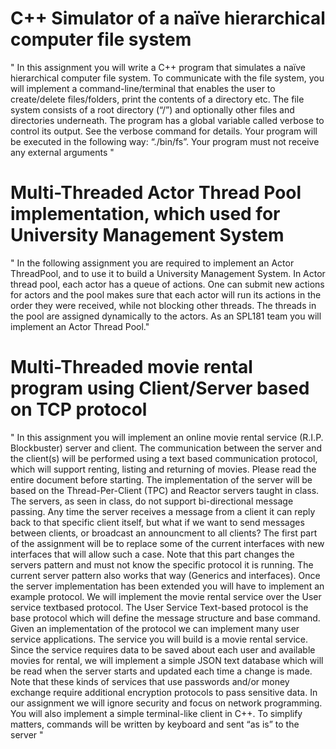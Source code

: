 # C++ Simulator of a naïve hierarchical computer file system
" In this assignment you will write a C++ program that simulates a naïve hierarchical computer file
system.
To communicate with the file system, you will implement a command-line/terminal that enables
the user to create/delete files/folders, print the contents of a directory etc.
The file system consists of a root directory (“/”) and optionally other files and directories
underneath.
The program has a global variable called verbose to control its output. See the verbose
command for details.
Your program will be executed in the following way: “./bin/fs”. Your program must not receive
any external arguments "

# Multi-Threaded Actor Thread Pool implementation, which used for University Management System
" In the following assignment you are required to implement an Actor ThreadPool, and to use it to build a University
Management System. In Actor thread pool, each actor has a queue of actions. One can submit new actions for
actors and the pool makes sure that each actor will run its actions in the order they were received, while not
blocking other threads. The threads in the pool are assigned dynamically to the actors. As an SPL181 team you
will implement an Actor Thread Pool."

# Multi-Threaded movie rental program using Client/Server based on TCP protocol 
" In this assignment you will implement an online movie rental service (R.I.P. Blockbuster)
server and client. The communication between the server and the client(s) will be
performed using a text based communication protocol, which will support renting, listing
and returning of movies. Please read the entire document before starting.
The implementation of the server will be based on the Thread-Per-Client (TPC) and
Reactor servers taught in class. The servers, as seen in class, do not support bi-directional
message passing. Any time the server receives a message from a client it can reply back
to that specific client itself, but what if we want to send messages between clients, or
broadcast an announcment to all clients? The first part of the assignment will be to
replace some of the current interfaces with new interfaces that will allow such a case.
Note that this part changes the servers pattern and must not know the specific protocol
it is running. The current server pattern also works that way (Generics and interfaces).
Once the server implementation has been extended you will have to implement an
example protocol. We will implement the movie rental service over the User service textbased
protocol. The User Service Text-based protocol is the base protocol which will
define the message structure and base command. Given an implementation of the
protocol we can implement many user service applications. The service you will build is a
movie rental service. Since the service requires data to be saved about each user and
available movies for rental, we will implement a simple JSON text database which will be
read when the server starts and updated each time a change is made.
Note that these kinds of services that use passwords and/or money exchange require
additional encryption protocols to pass sensitive data. In our assignment we will ignore
security and focus on network programming.
You will also implement a simple terminal-like client in C++. To simplify matters,
commands will be written by keyboard and sent “as is” to the server "
